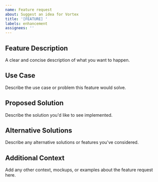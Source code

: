 ```yaml
---
name: Feature request
about: Suggest an idea for Vortex
title: '[FEATURE] '
labels: enhancement
assignees: ''
---
```


## Feature Description
A clear and concise description of what you want to happen.

## Use Case
Describe the use case or problem this feature would solve.

## Proposed Solution
Describe the solution you'd like to see implemented.

## Alternative Solutions
Describe any alternative solutions or features you've considered.

## Additional Context
Add any other context, mockups, or examples about the feature request here.
